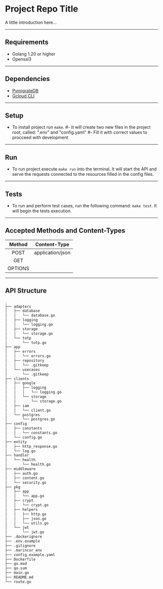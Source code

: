 # Project Repo Title

A little introduction here...

<hr />

## **Requirements**
- Golang 1.20 or higher
- Openssl3

<hr />

## **Dependencies**
- [PymigrateDB](https://pypi.org/project/pymigratedb/)
- [Gcloud CLI](https://cloud.google.com/sdk/docs/install)

<hr />

## Setup
- To install project run ```make```.
#- It will create two new files in the project root, called: ".env" and "config.yaml"
#- Fill it with correct values to procceed with development

<hr />

## Run
- To run project execute ```make run``` into the terminal. It will start the API and serve the requests connected to the resources filled in the config files.

<hr />

## Tests
- To run and perform test cases, run the following command: ```make test```. It will begin the tests execution.

<hr />

## Accepted Methods and Content-Types

| Method | Content-Type |
|:------:|:------------:|
|POST    |application/json|
|GET     |
|OPTIONS |

<hr />


## API Structure

```bash
.
├── adapters
│   ├── database
│   │   └── database.go
│   ├── logging
│   │   └── logging.go
│   ├── storage
│   │   └── storage.go
│   └── totp
│       └── totp.go
├── app
│   ├── errors
│   │   └── errors.go
│   ├── repository
│   │   └── .gitkeep
│   └── usecases
│       └── .gitkeep
├── clients
│   ├── google
│   │   ├── logging
│   │   │   └── logging.go
│   │   └── storage
│   │       └── storage.go
│   ├── iam
│   │   └── client.go
│   └── postgres
│       └── postgres.go
├── config
│   ├── constants
│   │   └── constants.go
│   └── config.go
├── entity
│   ├── http_response.go
│   └── log.go
├── handler
│   └── health
│       └── health.go
├── middleware
│   ├── auth.go
│   ├── content.go
│   └── security.go
├── pkg
│   ├── app
│   │   └── app.go
│   ├── crypt
│   │   └── crypt.go
│   ├── helpers
│   │   ├── http.go
│   │   ├── json.go
│   │   └── utils.go
│   └── jwt
│       └── jwt.go
├── .dockerignore
├── .env.example
├── .gitignore
├── .marincor_env
├── config.example.yaml
├── Dockerfile
├── go.mod
├── go.sum
├── main.go
├── README.md
└── route.go
```